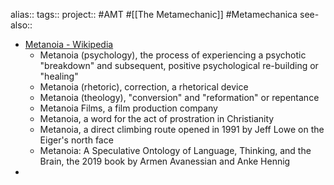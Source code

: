 alias::
tags::
project:: #AMT #[[The Metamechanic]] #Metamechanica 
see-also::

- [Metanoia - Wikipedia](https://en.wikipedia.org/wiki/Metanoia)
	- Metanoia (psychology), the process of experiencing a psychotic "breakdown" and subsequent, positive psychological re-building or "healing"
	- Metanoia (rhetoric), correction, a rhetorical device
	- Metanoia (theology), "conversion" and "reformation" or repentance
	- Metanoia Films, a film production company
	- Metanoia, a word for the act of prostration in Christianity
	- Metanoia, a direct climbing route opened in 1991 by Jeff Lowe on the Eiger's north face
	- Metanoia: A Speculative Ontology of Language, Thinking, and the Brain, the 2019 book by Armen Avanessian and Anke Hennig
-